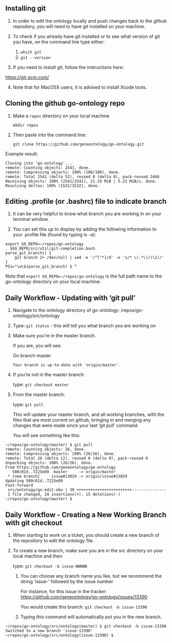 ## Installing git

1. In order to edit the ontology locally and push changes back to the github repository, you will need to have git installed on your machine.

2. To check if you already have git installed or to see what version of git you have, on the command line type either:
   1. ```which git```
   2. ```git --version```

3. If you need to install git, follow the instructions here:

https://git-scm.com/

4. Note that for MacOSX users, it is advised to install Xcode tools.

## Cloning the github go-ontology repo

1. Make a ```repos``` directory on your local machine

    ```mkdir repos```

2. Then paste into the command line:

    ```git clone https://github.com/geneontology/go-ontology.git```

Example result:

```
Cloning into 'go-ontology'...
remote: Counting objects: 2541, done.
remote: Compressing objects: 100% (100/100), done.
remote: Total 2541 (delta 52), reused 0 (delta 0), pack-reused 2440
Receiving objects: 100% (2541/2541), 21.19 MiB | 5.22 MiB/s, done.
Resolving deltas: 100% (1532/1532), done.
```

## Editing .profile (or .bashrc) file to indicate branch

1. It can be very helpful to know what branch you are working in on your terminal window.

2. You can set this up to display by adding the following information to your .profile file (found by typing ls -a):

```
export GO_REPO=~/repos/go-ontology
. $GO_REPO/src/util/git-completion.bash
parse_git_branch() {
    git branch 2> /dev/null | sed -e '/^[^*]/d' -e 's/* \(.*\)/(\1)/'
}
PS1="\w\$(parse_git_branch) $ “
```

Note that ```export GO_REPO=~/repos/go-ontology``` is the full path name to the go-ontology directory on your local machine.

## Daily Workflow - Updating with ‘git pull’

1. Navigate to the ontology directory of go-ontology:  /repos/go-ontology/src/ontology

2. Type: ```git status``` - this will tell you what branch you are working on

3. Make sure you’re in the master branch.

    If you are, you will see:

    On branch master

    ```Your branch is up-to-date with 'origin/master'.```

4. If you’re not in the master branch:

    type: ```git checkout master```

5. From the master branch: 

    type: ```git pull```

    This will update your master branch, and all working branches, with the files that are most current on github, bringing in and merging any changes that were made since your last ‘git pull’ command.

    You will see something like this:

```
~/repos/go-ontology(master) $ git pull
remote: Counting objects: 26, done.
remote: Compressing objects: 100% (26/26), done.
remote: Total 26 (delta 12), reused 0 (delta 0), pack-reused 0
Unpacking objects: 100% (26/26), done.
From https://github.com/geneontology/go-ontology
   580c01d..7225e89  master 	-> origin/master
 * [new branch]  	issue#13029 -> origin/issue#13029
Updating 580c01d..7225e89
Fast-forward
 src/ontology/go-edit.obo | 39 ++++++++++++++++++++++++---------------
 1 file changed, 24 insertions(+), 15 deletions(-)
~/repos/go-ontology(master) $
```

## Daily Workflow - Creating a New Working Branch with git checkout

1. When starting to work on a ticket, you should create a new branch of the repository to edit the ontology file.

2. To create a new branch, make sure you are in the src directory on your local machine and then 

    type:  ```git checkout -b issue-NNNNN```

   1. You can choose any branch name you like, but we recommend the string ‘issue-’ followed by the issue number
	
      For instance, for this issue in the tracker: https://github.com/geneontology/go-ontology/issues/13390

      You would create this branch: ```git checkout -b issue-13390```


   2. Typing this command will automatically put you in the new branch.

```
~/repos/go-ontology/src/ontology(master) $ git checkout -b issue-13390
Switched to a new branch 'issue-13390'
~/repos/go-ontology/src/ontology(issue-13390) $
```
